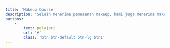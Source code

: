 ```yaml
---
title: 'Makeup Course'
description: 'Selain menerima pemesanan makeup, kami juga menerima make up course dengan beragam paket menarik. Murid akan dilatih langsung oleh Lita MUA (tanpa menggunakan asisten). Semua model dan peralatan akan kami siapkan.'
buttons:
    -
        text: pelajari
        url: '#'
        class: 'btn btn-default btn-lg btn1'
---
```


